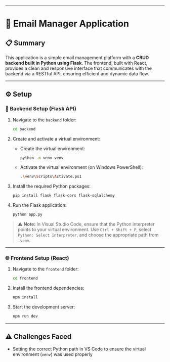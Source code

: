 
---


# 📧 Email Manager Application

## 📋 Summary

This application is a simple email management platform with a **CRUD backend built in Python using Flask**. The frontend, built with React, provides a clean and responsive interface that communicates with the backend via a RESTful API, ensuring efficient and dynamic data flow.

---

## ⚙️ Setup

### 🔧 Backend Setup (Flask API)

1. Navigate to the `backend` folder:
   ```bash
   cd backend


2. Create and activate a virtual environment:

   * Create the virtual environment:

     ```bash
     python -m venv venv
     ```

   * Activate the virtual environment (on Windows PowerShell):

     ```bash
     .\venv\Scripts\Activate.ps1
     ```

3. Install the required Python packages:

   ```bash
   pip install flask flask-cors flask-sqlalchemy
   ```

4. Run the Flask application:

   ```bash
   python app.py
   ```

> ⚠️ **Note:** In Visual Studio Code, ensure that the Python interpreter points to your virtual environment. Use `Ctrl + Shift + P`, select `Python: Select Interpreter`, and choose the appropriate path from `.venv`.

---

### 🌐 Frontend Setup (React)

1. Navigate to the `frontend` folder:

   ```bash
   cd frontend
   ```

2. Install the frontend dependencies:

   ```bash
   npm install
   ```

3. Start the development server:

   ```bash
   npm run dev
   ```

---

## ⚠️ Challenges Faced

* Setting the correct Python path in VS Code to ensure the virtual environment (`venv`) was used properly

```


